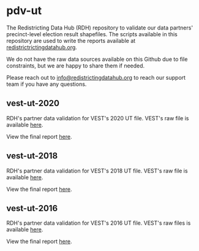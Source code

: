 # pdv-ut

The Redistricting Data Hub (RDH) repository to validate our data partners' precinct-level election result shapefiles. The scripts available in this repository are used to write the reports available at [redistrictrictingdatahub.org]([https://redistrictingdatahub.org/](https://redistrictingdatahub.org/)). 

We do not have the raw data sources available on this Github due to file constraints, but we are happy to share them if needed. 

Please reach out to info@redistrictingdatahub.org to reach our support team if you have any questions. 

## vest-ut-2020

RDH's partner data validation for VEST's 2020 UT file. VEST's raw file is available [here](https://dataverse.harvard.edu/file.xhtml?fileId=4863167&version=21.0).

View the final report [here](https://redistrictingdatahub.org/dataset/vest-2020-utah-precinct-boundaries-and-election-results-shapefile/). 

## vest-ut-2018

RDH's partner data validation for VEST's 2018 UT file. VEST's raw file is available [here](https://dataverse.harvard.edu/file.xhtml?persistentId=doi:10.7910/DVN/UBKYRU/EQ4Z1H&version=47.0).

View the final report [here](https://redistrictingdatahub.org/dataset/vest-2018-utah-precinct-and-election-results/). 

## vest-ut-2016

RDH's partner data validation for VEST's 2016 UT file. VEST's raw files is available [here](https://dataverse.harvard.edu/file.xhtml?persistentId=doi:10.7910/DVN/NH5S2I/T2GAPY&version=69.0).

View the final report [here](https://redistrictingdatahub.org/dataset/vest-2016-utah-precinct-and-election-results/). 
